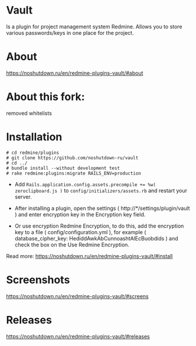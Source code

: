 # Vault

Is a plugin for project management system Redmine.
Allows you to store various passwords/keys in one place for the project.

# About

https://noshutdown.ru/en/redmine-plugins-vault/#about

# About this fork:

removed whitelists

# Installation

```
# cd redmine/plugins 
# git clone https://github.com/noshutdown-ru/vault
# cd ../
# bundle install --without development test
# rake redmine:plugins:migrate RAILS_ENV=production
```


* Add `Rails.application.config.assets.precompile += %w( zeroclipboard.js )` 
to `config/initializers/assets.rb` and restart your server.

* After installing a plugin, open the settings ( http://*/settings/plugin/vault ) 
and enter encryption key in the Encryption key field.

* Or use encryption Redmine Encryption, to do this, 
add the encryption key to a file ( config/configuration.yml ), for example ( database_cipher_key: HediddAwkAbCunnoashtAlEcBuobdids ) and check the box on the Use Redmine Encryption.

Read more: https://noshutdown.ru/en/redmine-plugins-vault/#install

# Screenshots

https://noshutdown.ru/en/redmine-plugins-vault/#screens

# Releases

https://noshutdown.ru/en/redmine-plugins-vault/#releases